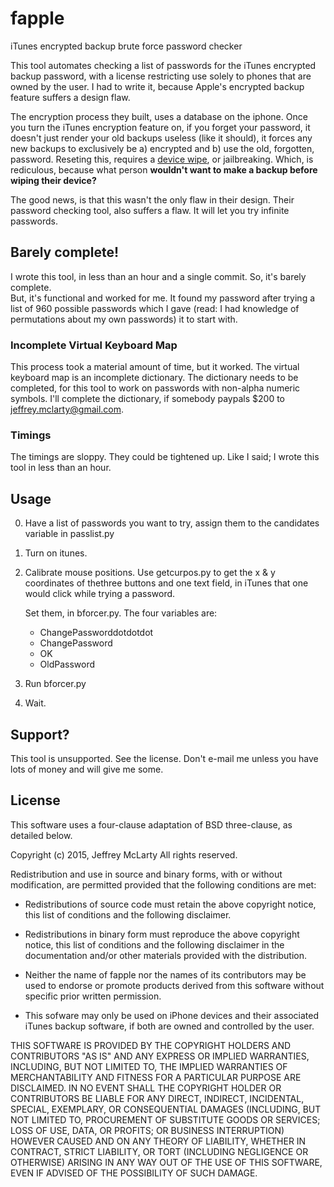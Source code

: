 # fapple
iTunes encrypted backup brute force password checker

This tool automates checking a list of passwords for the iTunes encrypted backup password, with a license restricting use
solely to phones that are owned by the user.  I had to write it, because Apple's encrypted backup feature suffers a design flaw.  

The encryption process they built, uses a database on the iphone.  Once you turn the iTunes encryption feature on,
if you forget your password, it doesn't just render your old backups useless (like it should), it forces any new backups
to exclusively be a) encrypted and b) use the old, forgotten, password.  Reseting this, requires a 
[device wipe](https://support.apple.com/en-ca/HT203790), or jailbreaking.  Which, is rediculous, 
because what person **wouldn't want to make a backup before wiping their device?**

The good news, is that this wasn't the only flaw in their design.  Their password checking tool, also suffers a flaw.
It will let you try infinite passwords. 

## Barely complete!

I wrote this tool, in less than an hour and a single commit. So, it's barely complete.  
But, it's functional and worked for me.  It found my password after trying a list of 
960 possible passwords which I gave (read: I had knowledge of permutations about my own passwords)
it to start with.

### Incomplete Virtual Keyboard Map
This process took a material amount of time, but it worked.  The virtual keyboard map is an incomplete
dictionary.  The dictionary needs to be completed, for this tool to work on passwords with non-alpha numeric symbols.
I'll complete the dictionary, if somebody paypals $200 to jeffrey.mclarty@gmail.com.

### Timings
The timings are sloppy.  They could be tightened up.  Like I said; I wrote this tool in less than an hour.

## Usage

0. Have a list of passwords you want to try, assign them to the candidates variable in passlist.py
1. Turn on itunes.
2. Calibrate mouse positions.
    Use getcurpos.py to get the x & y coordinates of thethree buttons and one text field, 
    in iTunes that one would click while trying a password.  
    
    Set them, in bforcer.py.  The four variables are:
    
    * ChangePassworddotdotdot
    * ChangePassword
    * OK
    * OldPassword
3. Run bforcer.py
4. Wait. 

## Support?

This tool is unsupported.  See the license.  Don't e-mail me unless you have lots of money and will give me some.

## License

This software uses a four-clause adaptation of BSD three-clause, as detailed below.

Copyright (c) 2015, Jeffrey McLarty
All rights reserved.

Redistribution and use in source and binary forms, with or without
modification, are permitted provided that the following conditions are met:

* Redistributions of source code must retain the above copyright notice, this
  list of conditions and the following disclaimer.

* Redistributions in binary form must reproduce the above copyright notice,
  this list of conditions and the following disclaimer in the documentation
  and/or other materials provided with the distribution.

* Neither the name of fapple nor the names of its
  contributors may be used to endorse or promote products derived from
  this software without specific prior written permission.
  
* This sofware may only be used on iPhone devices and their associated
  iTunes backup software, if both are owned and controlled by the user.

THIS SOFTWARE IS PROVIDED BY THE COPYRIGHT HOLDERS AND CONTRIBUTORS "AS IS"
AND ANY EXPRESS OR IMPLIED WARRANTIES, INCLUDING, BUT NOT LIMITED TO, THE
IMPLIED WARRANTIES OF MERCHANTABILITY AND FITNESS FOR A PARTICULAR PURPOSE ARE
DISCLAIMED. IN NO EVENT SHALL THE COPYRIGHT HOLDER OR CONTRIBUTORS BE LIABLE
FOR ANY DIRECT, INDIRECT, INCIDENTAL, SPECIAL, EXEMPLARY, OR CONSEQUENTIAL
DAMAGES (INCLUDING, BUT NOT LIMITED TO, PROCUREMENT OF SUBSTITUTE GOODS OR
SERVICES; LOSS OF USE, DATA, OR PROFITS; OR BUSINESS INTERRUPTION) HOWEVER
CAUSED AND ON ANY THEORY OF LIABILITY, WHETHER IN CONTRACT, STRICT LIABILITY,
OR TORT (INCLUDING NEGLIGENCE OR OTHERWISE) ARISING IN ANY WAY OUT OF THE USE
OF THIS SOFTWARE, EVEN IF ADVISED OF THE POSSIBILITY OF SUCH DAMAGE.

